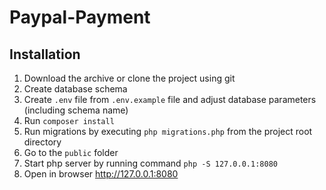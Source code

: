# Paypal-Payment
## Installation

1. Download the archive or clone the project using git
2. Create database schema
3. Create `.env` file from `.env.example` file and adjust database parameters (including schema name)
4. Run `composer install`
5. Run migrations by executing `php migrations.php` from the project root directory
6. Go to the `public` folder
7. Start php server by running command `php -S 127.0.0.1:8080`
8. Open in browser http://127.0.0.1:8080